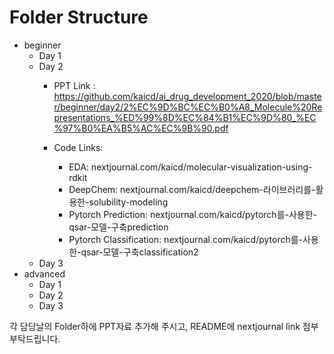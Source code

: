 # Folder Structure
- beginner
  - Day 1
  - Day 2
    -    PPT Link : https://github.com/kaicd/ai_drug_development_2020/blob/master/beginner/day2/2%EC%9D%BC%EC%B0%A8_Molecule%20Representations_%ED%99%8D%EC%84%B1%EC%9D%80_%EC%97%B0%EA%B5%AC%EC%9B%90.pdf
   
    - Code Links:
      - EDA: nextjournal.com/kaicd/molecular-visualization-using-rdkit
      - DeepChem: nextjournal.com/kaicd/deepchem-라이브러리를-활용한-solubility-modeling
      - Pytorch Prediction: nextjournal.com/kaicd/pytorch를-사용한-qsar-모델-구축prediction
      - Pytorch Classification: nextjournal.com/kaicd/pytorch를-사용한-qsar-모델-구축classification2
  - Day 3
- advanced
  - Day 1
  - Day 2
  - Day 3

각 담당날의 Folder하에 PPT자료 추가해 주시고, README에 nextjournal link 첨부 부탁드립니다. 
